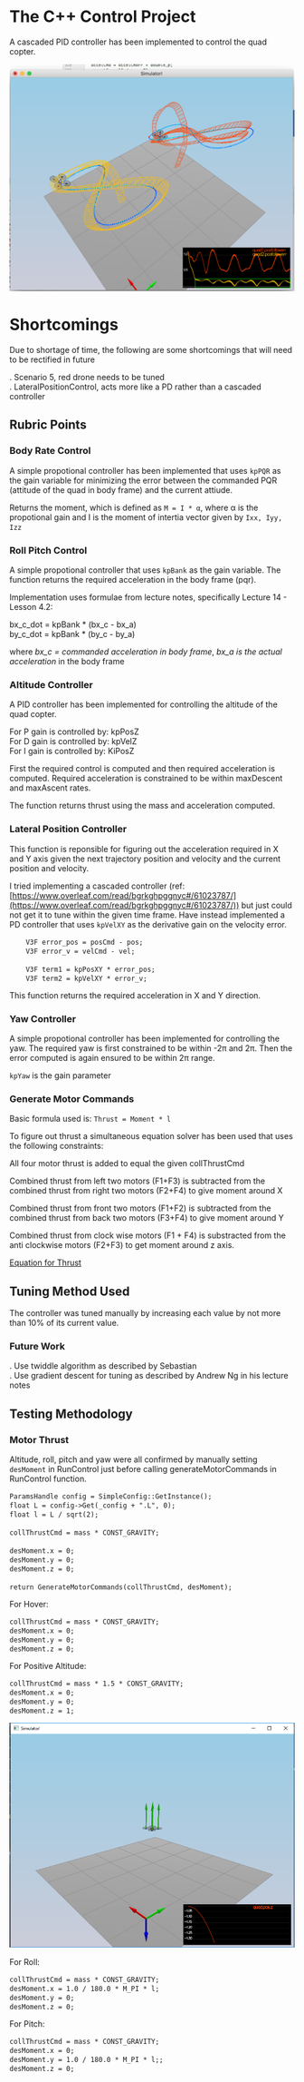 # The C++ Control Project

A cascaded PID controller has been implemented to control the quad copter. 

![writeup/scenario5.png](writeup/scenario5.png)

# Shortcomings

Due to shortage of time, the following are some shortcomings that will need to be rectified in future

. Scenario 5, red drone needs to be tuned   
. LateralPositionControl, acts more like a PD rather than a cascaded controller   

## Rubric Points

### Body Rate Control

A simple propotional controller has been implemented that uses `kpPQR` as the gain variable for minimizing the error between the commanded PQR (attitude of the quad in body frame) and the current attiude.

Returns the moment, which is defined as `M = I * α`, where α is the propotional gain and I is the moment of intertia vector given by `Ixx, Iyy, Izz`

### Roll Pitch Control

A simple propotional controller that uses `kpBank` as the gain variable. The function returns the required acceleration in the body frame (pqr).

Implementation uses formulae from lecture notes, specifically Lecture 14 - Lesson 4.2:

bx_c_dot = kpBank * (bx_c - bx_a)   
by_c_dot = kpBank * (by_c - by_a)

where *bx_c = commanded acceleration in body frame*, *bx_a is the actual acceleration* in the body frame

### Altitude Controller

A PID controller has been implemented for controlling the altitude of the quad copter.

For P gain is controlled by: kpPosZ   
For D gain is controlled by: kpVelZ   
For I gain is controlled by: KiPosZ   

First the required control is computed and then required acceleration is computed. Required acceleration is constrained to be within maxDescent and maxAscent rates. 

The function returns thrust using the mass and acceleration computed.

### Lateral Position Controller

This function is reponsible for figuring out the acceleration required in X and Y axis given the next trajectory position and velocity and the current position and velocity.

I tried implementing a cascaded controller (ref: [https://www.overleaf.com/read/bgrkghpggnyc#/61023787/](https://www.overleaf.com/read/bgrkghpggnyc#/61023787/)) but just could not get it to tune within the given time frame. Have instead implemented a PD controller that uses `kpVelXY` as the derivative gain on the velocity error.

```
	V3F error_pos = posCmd - pos;
	V3F error_v = velCmd - vel;

	V3F term1 = kpPosXY * error_pos;
	V3F term2 = kpVelXY * error_v;
```

This function returns the required acceleration in X and Y direction.

### Yaw Controller

A simple propotional controller has been implemented for controlling the yaw. The required yaw is first constrained to be within -2π and 2π. Then the error computed is again ensured to be within 2π range.

`kpYaw` is the gain parameter

### Generate Motor Commands

Basic formula used is: `Thrust = Moment * l`

To figure out thrust a simultaneous equation solver has been used that uses the following constraints:

All four motor thrust is added to equal the given collThrustCmd

Combined thrust from left two motors (F1+F3) is subtracted from the combined thrust from right two motors (F2+F4) to give moment around X

Combined thrust from front two motors (F1+F2) is subtracted from the combined thrust from back two motors (F3+F4) to give moment around Y

Combined thrust from clock wise motors (F1 + F4) is substracted from the anti clockwise motors (F2+F3) to get moment around z axis.

[Equation for Thrust](https://www.wolframalpha.com/input/?i=%7B%7B1,1,1,1%7D,%7B1,-1,1,-1%7D,%7B1,1,-1,-1%7D,%7B-1,1,1,-1%7D%7D+*+%7BF0,F1,F2,F3%7D+%3D+%7BA,B,C,D%7D)

## Tuning Method Used

The controller was tuned manually by increasing each value by not more than 10% of its current value.

### Future Work

. Use twiddle algorithm as described by Sebastian   
. Use gradient descent for tuning as described by Andrew Ng in his lecture notes

## Testing Methodology

### Motor Thrust 

Altitude, roll, pitch and yaw were all confirmed by manually setting `desMoment` in RunControl just before calling generateMotorCommands in RunControl function.

```
ParamsHandle config = SimpleConfig::GetInstance();
float L = config->Get(_config + ".L", 0);
float l = L / sqrt(2);

collThrustCmd = mass * CONST_GRAVITY;

desMoment.x = 0;
desMoment.y = 0;
desMoment.z = 0;

return GenerateMotorCommands(collThrustCmd, desMoment);
```

For Hover:

```
collThrustCmd = mass * CONST_GRAVITY;
desMoment.x = 0;
desMoment.y = 0;
desMoment.z = 0;
```

For Positive Altitude:

```
collThrustCmd = mass * 1.5 * CONST_GRAVITY;
desMoment.x = 0;
desMoment.y = 0;
desMoment.z = 1;
```

![writeup/simple_thrust.png](writeup/simple_thrust.png)

For Roll:

```
collThrustCmd = mass * CONST_GRAVITY;
desMoment.x = 1.0 / 180.0 * M_PI * l;
desMoment.y = 0;
desMoment.z = 0;
```

For Pitch:

```
collThrustCmd = mass * CONST_GRAVITY;
desMoment.x = 0;
desMoment.y = 1.0 / 180.0 * M_PI * l;;
desMoment.z = 0;
```